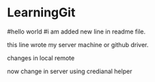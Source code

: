# LearningGit
#hello world
#i am added new line in readme file.

this line wrote my server machine or github driver.

changes in local remote

now change in server using credianal helper
